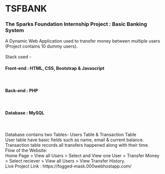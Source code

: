 # TSFBANK
<h3>The Sparks Foundation Internship Project : Basic Banking System</h3>
A Dynamic Web Application used to transfer money between multiple users (Project contains 10 dummy users).<br><br>
Stack used - <br>
<h4>Front-end : HTML, CSS, Bootstrap &amp; Javascript</h4><br>
<h4>Back-end : PHP</h4> <br>
<h4>Database : MySQL</h4>  <br><br>
Database contains two Tables- Users Table &amp; Transaction Table  <br>
User table have basic fields such as name, email &amp; current balance. <br>
Transaction table records all transfers happened along with their time. <br>
Flow of the Website: <br>
Home Page > View all Users > Select and View one User > Transfer Money > Select reciever > View all Users > View Transfer History.<br>
Live Project Link : https://fogged-mask.000webhostapp.com/

